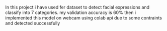 In this project i have used fer dataset to detect facial expressions and classify into 7 categories.
my validation accuracy is 60%
then i implemented this model on webcam using colab api due to some contraints and detected successfully

